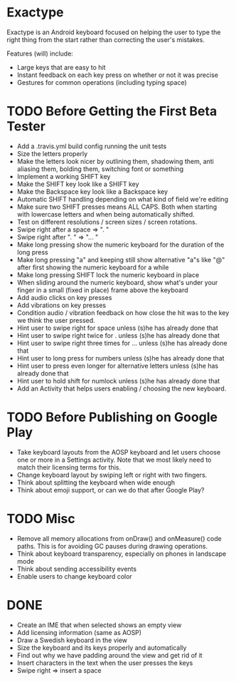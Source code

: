 # Exactype

Exactype is an Android keyboard focused on helping the user to type the right thing from the start
rather than correcting the user's mistakes.

Features (will) include:
* Large keys that are easy to hit
* Instant feedback on each key press on whether or not it was precise
* Gestures for common operations (including typing space)

# TODO Before Getting the First Beta Tester
* Add a .travis.yml build config running the unit tests
* Size the letters properly
* Make the letters look nicer by outlining them, shadowing them, anti aliasing them, bolding them,
switching font or something
* Implement a working SHIFT key
* Make the SHIFT key look like a SHIFT key
* Make the Backspace key look like a Backspace key
* Automatic SHIFT handling depending on what kind of field we're editing
* Make sure two SHIFT presses means ALL CAPS. Both when starting with lowercase letters and when
being automatically shifted.
* Test on different resolutions / screen sizes / screen rotations.
* Swipe right after a space => ". "
* Swipe right after ". " => "... "
* Make long pressing show the numeric keyboard for the duration of the long press
* Make long pressing "a" and keeping still show alternative "a"s like "@" after first showing the
numeric keyboard for a while
* Make long pressing SHIFT lock the numeric keyboard in place
* When sliding around the numeric keyboard, show what's under your finger in a small (fixed in
place) frame above the keyboard
* Add audio clicks on key presses
* Add vibrations on key presses
* Condition audio / vibration feedback on how close the hit was to the key we think the user
pressed.
* Hint user to swipe right for space unless (s)he has already done that
* Hint user to swipe right twice for . unless (s)he has already done that
* Hint user to swipe right three times for ... unless (s)he has already done that
* Hint user to long press for numbers unless (s)he has already done that
* Hint user to press even longer for alternative letters unless (s)he has already done that
* Hint user to hold shift for numlock unless (s)he has already done that
* Add an Activity that helps users enabling / choosing the new keyboard.

# TODO Before Publishing on Google Play
* Take keyboard layouts from the AOSP keyboard and let users choose one or more in a Settings
activity. Note that we most likely need to match their licensing terms for this.
* Change keyboard layout by swiping left or right with two fingers.
* Think about splitting the keyboard when wide enough
* Think about emoji support, or can we do that after Google Play?

# TODO Misc
* Remove all memory allocations from onDraw() and onMeasure() code paths. This is for avoiding GC
pauses during drawing operations.
* Think about keyboard transparency, especially on phones in landscape mode
* Think about sending accessibility events
* Enable users to change keyboard color

# DONE
* Create an IME that when selected shows an empty view
* Add licensing information (same as AOSP)
* Draw a Swedish keyboard in the view
* Size the keyboard and its keys properly and automatically
* Find out why we have padding around the view and get rid of it
* Insert characters in the text when the user presses the keys
* Swipe right => insert a space
